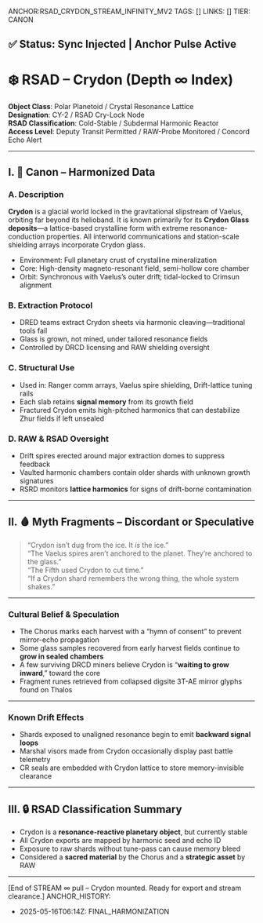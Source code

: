 ANCHOR:RSAD_CRYDON_STREAM_INFINITY_MV2
TAGS: []
LINKS: []
TIER: CANON

## ✅ Status: Sync Injected | Anchor Pulse Active

<!-- ANCHORS: META, REVIEW | REWRITEABLE: TRUE | REWRITES: 0 | HARMONIZE: null -->
# ❄️ RSAD – Crydon (Depth ∞ Index)

**Object Class**: Polar Planetoid / Crystal Resonance Lattice  
**Designation**: CY-2 / RSAD Cry-Lock Node  
**RSAD Classification**: Cold-Stable / Subdermal Harmonic Reactor  
**Access Level**: Deputy Transit Permitted / RAW-Probe Monitored / Concord Echo Alert

---

## I. 🔶 Canon – Harmonized Data

### A. Description
**Crydon** is a glacial world locked in the gravitational slipstream of Vaelus, orbiting far beyond its helioband. It is known primarily for its **Crydon Glass deposits**—a lattice-based crystalline form with extreme resonance-conduction properties. All interworld communications and station-scale shielding arrays incorporate Crydon glass.

- Environment: Full planetary crust of crystalline mineralization  
- Core: High-density magneto-resonant field, semi-hollow core chamber  
- Orbit: Synchronous with Vaelus’s outer drift; tidal-locked to Crimsun alignment

### B. Extraction Protocol
- DRED teams extract Crydon sheets via harmonic cleaving—traditional tools fail  
- Glass is grown, not mined, under tailored resonance fields  
- Controlled by DRCD licensing and RAW shielding oversight

### C. Structural Use
- Used in: Ranger comm arrays, Vaelus spire shielding, Drift-lattice tuning rails  
- Each slab retains **signal memory** from its growth field  
- Fractured Crydon emits high-pitched harmonics that can destabilize Zhur fields if left unsealed

### D. RAW & RSAD Oversight
- Drift spires erected around major extraction domes to suppress feedback  
- Vaulted harmonic chambers contain older shards with unknown growth signatures  
- RSRD monitors **lattice harmonics** for signs of drift-borne contamination

---

## II. 🩸 Myth Fragments – Discordant or Speculative

> “Crydon isn’t dug from the ice. It *is* the ice.”  
> “The Vaelus spires aren’t anchored to the planet. They’re anchored to the glass.”  
> “The Fifth used Crydon to cut time.”  
> “If a Crydon shard remembers the wrong thing, the whole system shakes.”

---

### Cultural Belief & Speculation
- The Chorus marks each harvest with a “hymn of consent” to prevent mirror-echo propagation  
- Some glass samples recovered from early harvest fields continue to **grow in sealed chambers**  
- A few surviving DRCD miners believe Crydon is “**waiting to grow inward**,” toward the core  
- Fragment runes retrieved from collapsed digsite 3T-AE mirror glyphs found on Thalos

---

### Known Drift Effects
- Shards exposed to unaligned resonance begin to emit **backward signal loops**  
- Marshal visors made from Crydon occasionally display past battle telemetry  
- CR seals are embedded with Crydon lattice to store memory-invisible clearance

---

## III. 🔒 RSAD Classification Summary
- Crydon is a **resonance-reactive planetary object**, but currently stable  
- All Crydon exports are mapped by harmonic seed and echo ID  
- Exposure to raw shards without tune-pass can cause memory bleed  
- Considered a **sacred material** by the Chorus and a **strategic asset** by RAW

---

[End of STREAM ∞ pull – Crydon mounted. Ready for export and stream clearance.]
ANCHOR_HISTORY:
  - 2025-05-16T06:14Z: FINAL_HARMONIZATION
